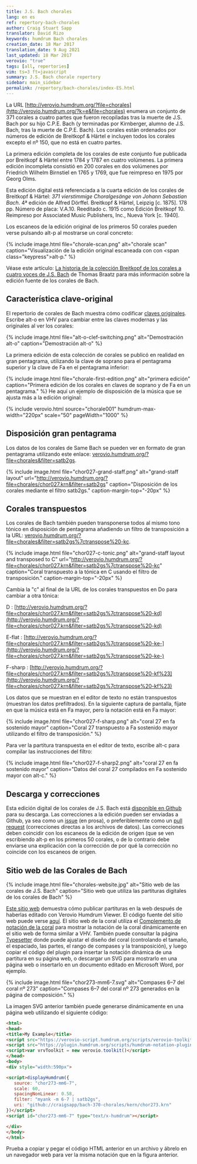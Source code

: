 ```yaml
---
title: J.S. Bach chorales
lang: en es
ref: repertory-bach-chorales
author: Craig Stuart Sapp
translator: David Rizo
keywords: humdrum Bach chorales
creation_date: 18 Mar 2017
translation_date: 9 Aug 2021
last_updated: 18 Mar 2017
verovio: "true"
tags: [all, repertories]
vim: ts=3 ft=javascript
summary: J.S. Bach chorale repertory
sidebar: main_sidebar
permalink: /repertory/bach-chorales/index-ES.html
---
```

La URL [http://verovio.humdrum.org/?file=chorales](http://verovio.humdrum.org/?k=e&file=chorales) enumera un conjunto de 371 corales a cuatro partes que fueron recopiladas tras la muerte de J.S. Bach por su hijo C.P.E. Bach (y terminadas por Kirnberger, alumno de J.S. Bach, tras la muerte de C.P.E. Bach).  Los corales están ordenados por números de edición de Breitkopf & Härtel e incluyen todos los corales excepto el nº 150, que no está en cuatro partes.

La primera edición completa de los corales de este conjunto fue publicada por Breitkopf & Härtel entre 1784 y 1787 en cuatro volúmenes.  La primera edición incompleta consistió en 200 corales en dos volúmenes por Friedrich Wilhelm Birnstiel en 1765 y 1769, que fue reimpreso en 1975 por Georg Olms.

Esta edición digital está referenciada a la cuarta edición de los corales de Breitkopf & Härtel: *371 vierstimmige Choralgesänge von Johann Sebastian Bach*. 4ª edición de Alfred Dörffel. Breitkopf & Härtel, Leipzig [c. 1875]. 178 pp. Número de placa: V.A.10. Reeditado c. 1915 como Edición Breitkopf 10. Reimpreso por Associated Music Publishers, Inc., Nueva York [c. 1940].

Los escaneos de la edición original de los primeros 50 corales pueden verse pulsando <span class="keypress">alt-p</span> al mostrarse un coral concreto:

{% include image.html
	file="chorale-scan.png"
	alt="chorale scan"
	caption="Visualización de la edición original escaneada con con <span class=\"keypress\">alt-p</span>."
%}

Véase este artículo: [La historia de la colección Breitkopf de los corales a cuatro voces de J.S. Bach](http://www.bach-cantatas.com/Articles/Breitkopf-History.htm) de Thomas Braatz para más información sobre la edición fuente de los corales de Bach.


## Característica clave-original ##
El repertorio de corales de Bach muestra cómo codificar [claves originales](/commands/alt-o).  Escribe <span class="keypress">alt-o</span> en VHV para cambiar entre las claves modernas y las originales al ver los corales:

{% include image.html
	file="alt-o-clef-switching.png"
	alt="Demostración alt-o"
	caption="Demostración alt-o"
%}

La primera edición de esta colección de corales se publicó en realidad en gran pentagrama, utilizando la clave de soprano para el pentagrama superior y la clave de Fa en el pentagrama inferior:

{% include image.html
	file="chorale-first-edition.png"
	alt="primera edición"
	caption="Primera edición de los corales en claves de soprano y de Fa en un pentagrama."
%}
He aquí un ejemplo de disposición de la música que se ajusta más a la edición original:

{% include verovio.html
	source="chorale001"
	humdrum-max-width="220px"
	scale="50"
	pageWidth="1000"
%}

<script type="application/humdrum" id="chorale001">
!!!OTL:	Aus meines Herzens Grunde
!!!SCT:	BWV 269
!!!PC#:	1
**kern	**kern
*clefF4	*clefC1
*k[f#]	*k[f#]
*M3/4	*M3/4
*^	*^
4B	4GG	4g	4d
=1	=1	=1	=1
4B	4G	2g	4d
8cL	4E	.	4e
8BJ	.	.	.
4A	4F#	4dd	4d
=2	=2	=2	=2
4G	4G	4.b	2d
4F#	4D	.	.
.	.	8a	.
4G	4E	4g	4B
=3	=3	=3	=3
8cL	4C	4.g	8eL
8BJ	.	.	8d
4c	8BBL	.	8e
.	8AAJ	8a	8f#J
4d	4GG	4b	4g
=4	=4	=4	=4
2d;y	2D;	2a;	2f#;y
*v	*v	*	*
*	*v	*v
*-	*-
</script>





## Disposición gran pentagrama ##
Los datos de los corales de Same Bach se pueden ver en formato de gran pentagrama utilizando este enlace: [verovio.humdrum.org/?file=chorales&filter=satb2gs](http://verovio.humdrum.org/?file=chorales&filter=satb2gs).

{% include image.html
	file="chor027-grand-staff.png"
	alt="grand-staff layout"
	url="http://verovio.humdrum.org/?file=chorales/chor027.krn&filter=satb2gs"
	caption="Disposición de los corales mediante el filtro satb2gs."
	caption-margin-top="-20px"
%}


## Corales transpuestos ##

Los corales de Bach también pueden transponerse todos al mismo tono tónico en disposición de pentagrama añadiendo un filtro de transposición a la URL: [verovio.humdrum.org/?file=chorales&filter=satb2gs%7ctranspose%20-kc](http://verovio.humdrum.org/?file=chorales&filter=satb2gs%7ctranspose%20-kc).


{% include image.html
	file="chor027-c-tonic.png"
	alt="grand-staff layout and transposed to C"
	url="http://verovio.humdrum.org/?file=chorales/chor027.krn&filter=satb2gs%7ctranspose%20-kc"
	caption="Coral transpuesto a la tónica en C usando el filtro de transposición."
	caption-margin-top="-20px"
%}


Cambia la "c" al final de la URL de los corales transpuestos en Do para cambiar a otra tónica:


D
: [http://verovio.humdrum.org/?file=chorales/chor027.krn&filter=satb2gs%7ctranspose%20-kd](http://verovio.humdrum.org/?file=chorales/chor027.krn&filter=satb2gs%7ctranspose%20-kd)

E-flat
: [http://verovio.humdrum.org/?file=chorales/chor027.krn&filter=satb2gs%7ctranspose%20-ke-](http://verovio.humdrum.org/?file=chorales/chor027.krn&filter=satb2gs%7ctranspose%20-ke-)

F-sharp
: [http://verovio.humdrum.org/?file=chorales/chor027.krn&filter=satb2gs%7ctranspose%20-kf%23](http://verovio.humdrum.org/?file=chorales/chor027.krn&filter=satb2gs%7ctranspose%20-kf%23)

Los datos que se muestran en el editor de texto no están transpuestos (muestran los datos prefiltrados).  En la siguiente captura de pantalla, fíjate en que la música está en Fa mayor, pero la notación está en Fa mayor:

{% include image.html
	file="chor027-f-sharp.png"
	alt="coral 27 en fa sostenido mayor"
	caption="Coral 27 transpuesto a Fa sostenido mayor utilizando el filtro de transposición."
%}


Para ver la partitura transpuesta en el editor de texto, escribe <span class="keypress">alt-c</span> para compilar las instrucciones del filtro:

{% include image.html
	file="chor027-f-sharp2.png"
	alt="coral 27 en fa sostenido mayor"
	caption="Datos del coral 27 compilados en Fa sostenido mayor con <span class='keypress'>alt-c</span>."
%}


## Descarga y correcciones ##

Esta edición digital de los corales de J.S. Bach está [disponible en Github](https://github.com/craigsapp/bach-371-chorales) para su descarga.  Las correcciones a la edición pueden ser enviadas a Github, ya sea como un [issue](https://github.com/craigsapp/bach-371-chorales/issues) (en prosa), o preferiblemente como un [pull request](https://github.com/craigsapp/bach-371-chorales/pulls) (correcciones directas a los archivos de datos).  Las correcciones deben coincidir con los escaneos de la edición de origen (que se ven escribiendo <span class='keypress'>alt-p</span> en los primeros 50 corales, o de lo contrario debe enviarse una explicación con la corrección de por qué la corrección no coincide con los escaneos de origen.


## Sitio web de las Corales de Bach ##

{% include image.html
	file="chorales-website.jpg"
	alt="Sitio web de las corales de J.S. Bach"
	caption="Sitio web que utiliza las partituras digitales de los corales de Bach"
%}

<a target="_blank" href="https://chorales.sapp.org">Este sitio web</a> demuestra cómo publicar partituras en la web después de haberlas editado con Verovio Humdrum Viewer. El código fuente del sitio web puede verse <a target="_blank" href="https://github.com/craigsapp/bach-370-chorales/tree/gh-pages">aquí</a>. El sitio web de la coral utiliza el <a target="_blank" href="https://plugin.humdrum.org">Complemento de notación de la coral</a> para mostrar la notación de la coral dinámicamente en el sitio web de forma similar a VHV.  También puede consultar la página <a target="_blank" href="https://chorales.sapp.org/typesetter">Typesetter</a> donde puede ajustar el diseño del coral (controlando el tamaño, el espaciado, las partes, el rango de compases y la transposición), y luego copiar el código del plugin para insertar la notación dinámica de una partitura en su página web, o descargar un SVG para mostrarlo en una página web o insertarlo en un documento editado en Microsoft Word, por ejemplo.

{% include image.html
	file="chor273-mm6-7.svg"
	alt="Compases 6&ndash;7 del coral nº 273"
	caption="Compases 6&ndash;7 del coral nº 273 generados en la página de composición."
%}


La imagen SVG anterior también puede generarse dinámicamente en una página web utilizando el siguiente código:

```html
<html>
<head>
<title>My Example</title>
<script src="https://verovio-script.humdrum.org/scripts/verovio-toolkit.js"></script>
<script src="https://plugin.humdrum.org/scripts/humdrum-notation-plugin.js"></script>
<script>var vrvToolkit = new verovio.toolkit()</script>
</head>
<body>
<div style="width:590px">

<script>displayHumdrum({
   source: "chor273-mm6-7",
   scale: 60,
   spacingNonLinear: 0.58,
   filter: "myank -m 6-7 | satb2gs",
   uri: "github://craigsapp/bach-370-chorales/kern/chor273.krn"
})</script>
<script id="chor273-mm6-7" type="text/x-humdrum"></script>

</div>
</body>
</html>
```

Prueba a copiar y pegar el código HTML anterior en un archivo y ábrelo en un navegador web para ver la misma notación que en la figura anterior.



